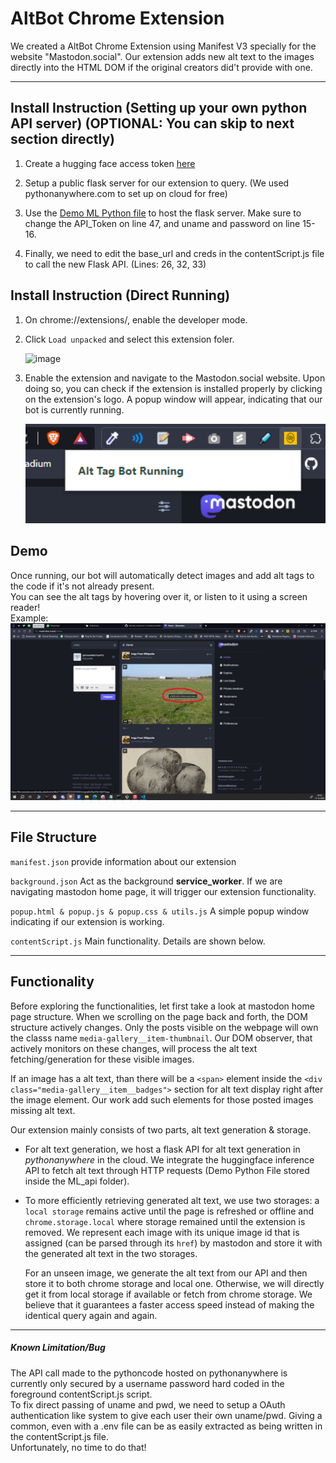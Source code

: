 # AltBot Chrome Extension

We created a AltBot Chrome Extension using Manifest V3 specially for the website "Mastodon.social". Our extension adds new alt text to the images directly into the HTML DOM if the original creators did't provide with one.

---

## Install Instruction (Setting up your own python API server) (OPTIONAL: You can skip to next section directly)

1. Create a hugging face access token [here](https://huggingface.co/settings/tokens)

2. Setup a public flask server for our extension to query. (We used pythonanywhere.com to set up on cloud for free)

3. Use the [Demo ML Python file](ml_api/demo_ML_Api.py) to host the flask server.
   Make sure to change the API_Token on line 47, and uname and password on line 15-16.

4. Finally, we need to edit the base_url and creds in the contentScript.js file to call the new Flask API. (Lines: 26, 32, 33)

## Install Instruction (Direct Running)

1. On chrome://extensions/, enable the developer mode.
2. Click `Load unpacked` and select this extension foler.

   <img width="832" alt="image" src="https://github.com/CSE210-Fall23-Team2/AltBot/assets/78366188/95f490ea-cab5-4e8d-afe3-58af16b43580">

3. Enable the extension and navigate to the Mastodon.social website. Upon doing so, you can check if the extension is installed properly by clicking on the extension's logo. A popup window will appear, indicating that our bot is currently running.

   <img width="505" alt="image" src="docs/ExtensionRunning.png">

## Demo

Once running, our bot will automatically detect images and add alt tags to the code if it's not already present.\
You can see the alt tags by hovering over it, or listen to it using a screen reader!\
Example:
<img width="auto" alt="image" src="docs/demo.png">

---

## File Structure

`manifest.json` provide information about our extension

`background.json` Act as the background **service_worker**. If we are navigating mastodon home page, it will trigger our extension functionality.

`popup.html & popup.js & popup.css & utils.js` A simple popup window indicating if our extension is working.

`contentScript.js` Main functionality. Details are shown below.

---

## Functionality

Before exploring the functionalities, let first take a look at mastodon home page structure. When we scrolling on the page back and forth, the DOM structure actively changes. Only the posts visible on the webpage will own the classs name `media-gallery__item-thumbnail`. Our DOM observer, that actively monitors on these changes, will process the alt text fetching/generation for these visible images.

If an image has a alt text, than there will be a `<span>` element inside the `<div class="media-gallery__item__badges">` section for alt text display right after the image element. Our work add such elements for those posted images missing alt text.

Our extension mainly consists of two parts, alt text generation & storage.

- For alt text generation, we host a flask API for alt text generation in _pythonanywhere_ in the cloud. We integrate the huggingface inference API to fetch alt text through HTTP requests (Demo Python File stored inside the ML_api folder).

- To more efficiently retrieving generated alt text, we use two storages: a `local storage` remains active until the page is refreshed or offline and `chrome.storage.local` where storage remained until the extension is removed. We represent each image with its unique image id that is assigned (can be parsed through its `href`) by mastodon and store it with the generated alt text in the two storages.

  For an unseen image, we generate the alt text from our API and then store it to both chrome storage and local one. Otherwise, we will directly get it from local storage if available or fetch from chrome storage. We believe that it guarantees a faster access speed instead of making the identical query again and again.

---

##### Known Limitation/Bug

The API call made to the pythoncode hosted on pythonanywhere is currently only secured by a username password hard coded in the foreground contentScript.js script.\
To fix direct passing of uname and pwd, we need to setup a OAuth authentication like system to give each user their own uname/pwd. Giving a common, even with a .env file can be as easily extracted as being written in the contentScript.js file.\
Unfortunately, no time to do that!
